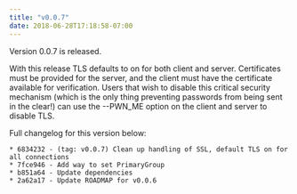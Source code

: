 ```yaml
---
title: "v0.0.7"
date: 2018-06-28T17:18:58-07:00
---
```


Version 0.0.7 is released.

With this release TLS defaults to on for both client and server.
Certificates must be provided for the server, and the client must have
the certificate available for verification.  Users that wish to
disable this critical security mechanism (which is the only thing
preventing passwords from being sent in the clear!) can use the
--PWN_ME option on the client and server to disable TLS.

Full changelog for this version below:

```
* 6834232 - (tag: v0.0.7) Clean up handling of SSL, default TLS on for all connections
* 7fce946 - Add way to set PrimaryGroup
* b851a64 - Update dependencies
* 2a62a17 - Update ROADMAP for v0.0.6
```
